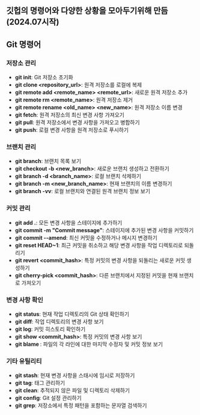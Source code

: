 ## 깃헙의 명령어와 다양한 상황을 모아두기위해 만듬(2024.07시작)


## Git 명령어

### 저장소 관리

- **git init**: Git 저장소 초기화
- **git clone <repository_url>**: 원격 저장소를 로컬에 복제
- **git remote add <remote_name> <remote_url>**: 새로운 원격 저장소 추가
- **git remote rm <remote_name>**: 원격 저장소 제거
- **git remote rename <old_name> <new_name>**: 원격 저장소 이름 변경
- **git fetch**: 원격 저장소의 최신 변경 사항 가져오기
- **git pull**: 원격 저장소에서 변경 사항을 가져오고 병합하기
- **git push**: 로컬 변경 사항을 원격 저장소로 푸시하기

### 브랜치 관리

- **git branch**: 브랜치 목록 보기
- **git checkout -b <new_branch>**: 새로운 브랜치 생성하고 전환하기
- **git branch -d <branch_name>**: 로컬 브랜치 삭제하기
- **git branch -m <new_branch_name>**: 현재 브랜치의 이름 변경하기
- **git branch -vv**: 로컬 브랜치와 연결된 원격 브랜치 정보 보기

### 커밋 관리

- **git add .**: 모든 변경 사항을 스테이지에 추가하기
- **git commit -m "Commit message"**: 스테이지에 추가된 변경 사항을 커밋하기
- **git commit --amend**: 최신 커밋을 수정하거나 메시지 변경하기
- **git reset HEAD~1**: 최근 커밋을 취소하고 해당 변경 사항을 작업 디렉토리로 되돌리기
- **git revert <commit_hash>**: 특정 커밋의 변경 사항을 되돌리는 새로운 커밋 생성하기
- **git cherry-pick <commit_hash>**: 다른 브랜치에서 지정된 커밋을 현재 브랜치로 가져오기

### 변경 사항 확인

- **git status**: 현재 작업 디렉토리의 Git 상태 확인하기
- **git diff**: 작업 디렉토리의 변경 사항 보기
- **git log**: 커밋 히스토리 확인하기
- **git show <commit_hash>**: 특정 커밋의 변경 사항 보기
- **git blame <file>**: 파일의 각 라인에 대한 마지막 수정자 및 커밋 정보 보기

### 기타 유틸리티

- **git stash**: 현재 변경 사항을 스태시에 임시로 저장하기
- **git tag**: 태그 관리하기
- **git clean**: 추적되지 않은 파일 및 디렉토리 삭제하기
- **git config**: Git 설정 관리하기
- **git grep**: 저장소에서 특정 패턴을 포함하는 문자열 검색하기